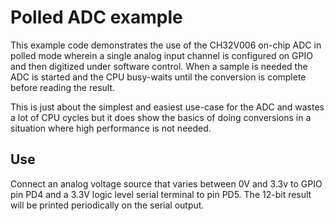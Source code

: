 # Polled ADC example
This example code demonstrates the use of the CH32V006 on-chip ADC in polled mode
wherein a single analog input channel is configured on GPIO and then digitized
under software control. When a sample is needed the ADC is started and the CPU
busy-waits until the conversion is complete before reading the result.

This is just about the simplest and easiest use-case for the ADC and wastes a lot
of CPU cycles but it does show the basics of doing conversions in a situation
where high performance is not needed.

## Use
Connect an analog voltage source that varies between 0V and 3.3v to GPIO pin PD4
and a 3.3V logic level serial terminal to pin PD5. The 12-bit result will be
printed periodically on the serial output.
